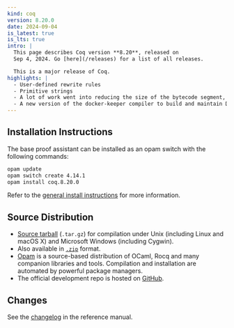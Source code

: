 ```yaml
---
kind: coq
version: 8.20.0
date: 2024-09-04
is_latest: true
is_lts: true
intro: |
  This page describes Coq version **8.20**, released on
  Sep 4, 2024. Go [here](/releases) for a list of all releases.

  This is a major release of Coq.
highlights: |
  - User-defined rewrite rules
  - Primitive strings
  - A lot of work went into reducing the size of the bytecode segment, which in turn means that .vo files might now be considerably smaller.
  - A new version of the docker-keeper compiler to build and maintain Docker images of Coq.
---
```


## Installation Instructions

The base proof assistant can be installed as an opam switch with the following commands:
```bash
opam update
opam switch create 4.14.1
opam install coq.8.20.0
```

Refer to the [general install instructions](/docs/installing-rocq) for more information.

Source Distribution
-------------------

- [Source
  tarball](https://github.com/coq/coq/archive/refs/tags/V8.20.0.tar.gz)
  (`.tar.gz`) for compilation under Unix (including Linux and macOS X)
  and Microsoft Windows (including Cygwin).
- Also available in
  [`.zip`](https://github.com/coq/coq/archive/refs/tags/V8.20.0.zip)
  format.
- [Opam](https://opam.ocaml.org/) is a source-based distribution of
  OCaml, Rocq and many companion libraries and tools. Compilation and
  installation are automated by powerful package managers.
- The official development repo is hosted on
  [GitHub](https://github.com/coq/coq).

## Changes 

See the [changelog](https://coq.inria.fr/doc/v8.20/refman/changes.html#changes-in-8-20-0) in the reference manual.
